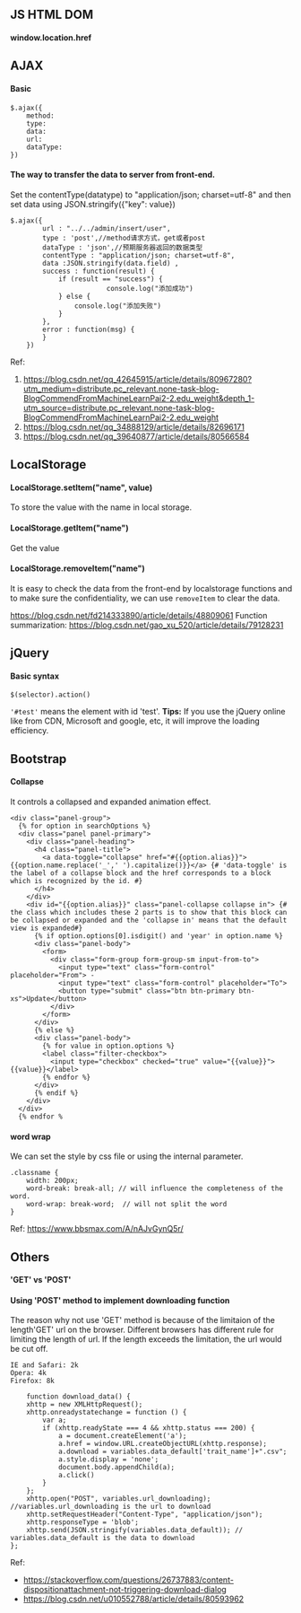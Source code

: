 ## JS HTML DOM
#### window.location.href


## AJAX
#### Basic 
```[javascript]
$.ajax({
    method:
    type: 
    data:
    url:
    dataType:
})
```

#### The way to transfer the data to server from front-end.
Set the contentType(datatype) to "application/json; charset=utf-8" and then set data using JSON.stringify({"key": value})
```
$.ajax({
        url : "../../admin/insert/user",
        type : 'post',//method请求方式，get或者post
        dataType : 'json',//预期服务器返回的数据类型
        contentType : "application/json; charset=utf-8",
        data :JSON.stringify(data.field) ,
        success : function(result) {
            if (result == "success") {
                        console.log("添加成功")
            } else {
                console.log("添加失败")
            }
        },
        error : function(msg) {
        }
    })
```
Ref: 
1. https://blog.csdn.net/qq_42645915/article/details/80967280?utm_medium=distribute.pc_relevant.none-task-blog-BlogCommendFromMachineLearnPai2-2.edu_weight&depth_1-utm_source=distribute.pc_relevant.none-task-blog-BlogCommendFromMachineLearnPai2-2.edu_weight
2. https://blog.csdn.net/qq_34888129/article/details/82696171
3. https://blog.csdn.net/qq_39640877/article/details/80566584
## LocalStorage
#### LocalStorage.setItem("name", value)
To store the value with the name in local storage.

#### LocalStorage.getItem("name")
Get the value

#### LocalStorage.removeItem("name")
It is easy to check the data from the front-end by localstorage functions and to make sure the confidentiality, we can use `removeItem` to clear the data.

https://blog.csdn.net/fd214333890/article/details/48809061
Function summarization: https://blog.csdn.net/gao_xu_520/article/details/79128231 

## jQuery
#### Basic syntax
```[javascript]
$(selector).action()
```
`'#test'` means the element with id 'test'.
**Tips:** If you use the jQuery online like from CDN, Microsoft and google, etc, it will improve the loading efficiency.


## Bootstrap
#### Collapse
It controls a collapsed and expanded animation effect.
```[HTML5]
<div class="panel-group">
  {% for option in searchOptions %}
  <div class="panel panel-primary">
    <div class="panel-heading">
      <h4 class="panel-title">
        <a data-toggle="collapse" href="#{{option.alias}}">{{option.name.replace('_',' ').capitalize()}}</a> {# 'data-toggle' is the label of a collapse block and the href corresponds to a block which is recognized by the id. #}
      </h4>
    </div>
    <div id="{{option.alias}}" class="panel-collapse collapse in"> {# the class which includes these 2 parts is to show that this block can be collapsed or expanded and the 'collapse in' means that the default view is expanded#}
      {% if option.options[0].isdigit() and 'year' in option.name %}
      <div class="panel-body">
        <form>
          <div class="form-group form-group-sm input-from-to">
            <input type="text" class="form-control" placeholder="From"> -
            <input type="text" class="form-control" placeholder="To">
            <button type="submit" class="btn btn-primary btn-xs">Update</button>
          </div>
        </form>
      </div>
      {% else %}
      <div class="panel-body">
        {% for value in option.options %}
        <label class="filter-checkbox">
          <input type="checkbox" checked="true" value="{{value}}">{{value}}</label>
        {% endfor %}
      </div>
      {% endif %}
    </div>
  </div>
  {% endfor %
```

#### word wrap <div>
We can set the style by css file or using the internal parameter.
```[HTML5]
.classname {
    width: 200px;
    word-break: break-all; // will influence the completeness of the word.
    word-wrap: break-word;  // will not split the word
}
```
Ref: https://www.bbsmax.com/A/nAJvGynQ5r/

## Others
#### 'GET' vs 'POST'

#### Using 'POST' method to implement downloading function
The reason why not use 'GET' method is because of the limitaion of the length'GET' url on the browser. 
Different browsers has different rule for limiting the length of url. If the length exceeds the limitation, the url would be cut off.
```
IE and Safari: 2k
Opera: 4k
Firefox: 8k
```

```
	function download_data() {
    xhttp = new XMLHttpRequest();
    xhttp.onreadystatechange = function () {
        var a;
        if (xhttp.readyState === 4 && xhttp.status === 200) {
            a = document.createElement('a');
            a.href = window.URL.createObjectURL(xhttp.response);
            a.download = variables.data_default['trait_name']+".csv";
            a.style.display = 'none';
            document.body.appendChild(a);
            a.click()
        }
    };
    xhttp.open("POST", variables.url_downloading); //variables.url_downloading is the url to download
    xhttp.setRequestHeader("Content-Type", "application/json");
    xhttp.responseType = 'blob';
    xhttp.send(JSON.stringify(variables.data_default)); // variables.data_default is the data to download
};
```
Ref: 
- https://stackoverflow.com/questions/26737883/content-dispositionattachment-not-triggering-download-dialog
- https://blog.csdn.net/u010552788/article/details/80593962